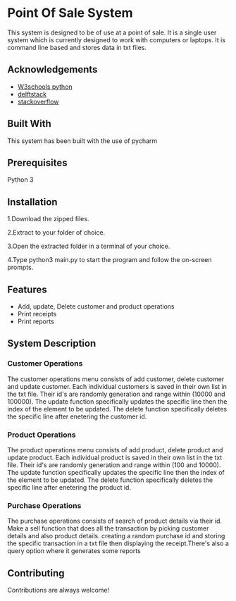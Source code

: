 
# Point Of Sale System

This system is designed to be of use at a point of sale. It is a single user  system which is currently designed to work with computers or laptops. It is command line based and stores data in txt files.


## Acknowledgements

 - [W3schools python](https://www.w3schools.com/python)
 - [delftstack](https://www.delftstack.com/)
 - [stackoverflow](https://stackoverflow.com/questions/18754276/python-for-beginners)


## Built With
This system has been built with the use of pycharm


## Prerequisites
Python 3

## Installation
1.Download the zipped files.

2.Extract to your folder of choice.

3.Open the extracted folder in a terminal of your choice.

4.Type python3 main.py to start the program and follow the on-screen prompts.
    
## Features

- Add, update, Delete customer and product operations 
- Print receipts
- Print reports


## System Description
### Customer Operations
The customer operations menu consists of add customer, delete customer and update customer. Each individual customers is saved in their own list in the txt file. Their id's are randomly generation and range within (10000 and 100000).
The update function specifically updates the specific line then the index of the element to be updated.
The delete function specifically deletes the specific line after enetering the customer id.

### Product Operations
The product operations menu consists of add product, delete product and update product. Each individual product is saved in their own list in the txt file. Their id's are randomly generation and range within (100 and 10000).
The update function specifically updates the specific line then the index of the element to be updated.
The delete function specifically deletes the specific line after enetering the product id.

### Purchase Operations
The purchase operations consists of search of product details via their id. Make a sell function that does all the transaction by picking customer details and also product details. creating a random purchase id and storing the specific transaction in a txt file then displaying the receipt.There's also a query option where it generates some reports
## Contributing

Contributions are always welcome!



